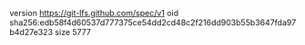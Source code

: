 version https://git-lfs.github.com/spec/v1
oid sha256:edb58f4d60537d777375ce54dd2cd48c2f216dd903b55b3647fda97b4d27e323
size 5777
